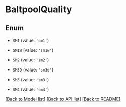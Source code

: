 # BaltpoolQuality



## Enum

* `SM1` (value: `'sm1'`)

* `SM1W` (value: `'sm1w'`)

* `SM2` (value: `'sm2'`)

* `SM3D` (value: `'sm3d'`)

* `SM3` (value: `'sm3'`)

* `SM4` (value: `'sm4'`)

[[Back to Model list]](../README.md#documentation-for-models) [[Back to API list]](../README.md#documentation-for-api-endpoints) [[Back to README]](../README.md)


